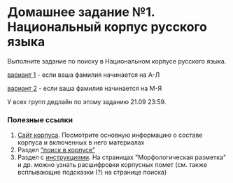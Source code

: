 # Домашнее задание №1. Национальный корпус русского языка
Выполните задание по поиску в Национальном корпусе русского языка.

[вариант 1](https://docs.google.com/forms/d/e/1FAIpQLSeMue0p4lAwz163dsRXL6uSS3eL3fqm9RaT6r4ty_cP9-4H_A/viewform) - если ваша фамилия начинается на А-Л

[вариант 2](https://docs.google.com/forms/d/e/1FAIpQLSexTnk1FZniERU9XUoDWdkVGH6Do5NQo1phmmwzDa_S3TKbOA/viewform) - если ваша фамилия начинается на М-Я

У всех групп дедлайн по этому заданию 21.09 23:59.

### Полезные ссылки
1. [Сайт корпуса](https://ruscorpora.ru/). Посмотрите основную информацию о составе корпуса и включенных в него материалах
2. Раздел [“поиск в корпусе”](https://ruscorpora.ru/new/search-main.html)
3. Раздел с [инструкциями](https://ruscorpora.ru/page/instruction-user/). На страницах "Морфологическая разметка" и др. можно узнать расшифровки корпусных помет (см. также всплывающие подсказки (?) на странице поиска)
